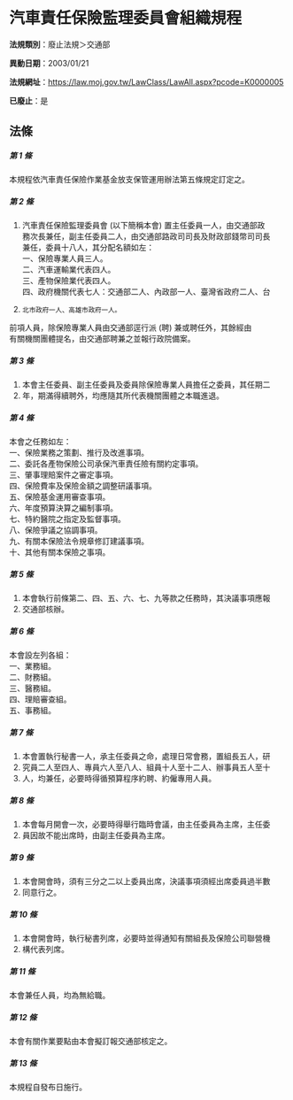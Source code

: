 # 汽車責任保險監理委員會組織規程

**法規類別**：廢止法規＞交通部

**異動日期**：2003/01/21  

**法規網址**：https://law.moj.gov.tw/LawClass/LawAll.aspx?pcode=K0000005

**已廢止**：是



## 法條
##### 第 1 條
本規程依汽車責任保險作業基金放支保管運用辦法第五條規定訂定之。

##### 第 2 條
1. 汽車責任保險監理委員會 (以下簡稱本會) 置主任委員一人，由交通部政  
務次長兼任，副主任委員二人，由交通部路政司司長及財政部錢幣司司長  
兼任，委員十八人，其分配名額如左：  
一、保險專業人員三人。  
二、汽車運輸業代表四人。  
三、產物保險業代表四人。  
四、政府機關代表七人：交通部二人、內政部一人、臺灣省政府二人、台
1.     北市政府一人、高雄市政府一人。  
前項人員，除保險專業人員由交通部逕行派 (聘) 兼或聘任外，其餘經由  
有關機關團體提名，由交通部聘兼之並報行政院備案。

##### 第 3 條
1. 本會主任委員、副主任委員及委員除保險專業人員擔任之委員，其任期二
1. 年，期滿得續聘外，均應隨其所代表機關團體之本職進退。

##### 第 4 條
本會之任務如左：  
一、保險業務之策劃、推行及改進事項。  
二、委託各產物保險公司承保汽車責任險有關約定事項。  
三、肇事理賠案件之審定事項。  
四、保險費率及保險金額之調整研議事項。  
五、保險基金運用審查事項。  
六、年度預算決算之編制事項。  
七、特約醫院之指定及監督事項。  
八、保險爭議之協調事項。  
九、有關本保險法令規章修訂建議事項。  
十、其他有關本保險之事項。  

##### 第 5 條
1. 本會執行前條第二、四、五、六、七、九等款之任務時，其決議事項應報
1. 交通部核辦。

##### 第 6 條
本會設左列各組：  
一、業務組。  
二、財務組。  
三、醫務組。  
四、理賠審查組。  
五、事務組。  

##### 第 7 條
1. 本會置執行秘書一人，承主任委員之命，處理日常會務，置組長五人，研
1. 究員二人至四人、專員六人至八人、組員十人至十二人、辦事員五人至十
1. 人，均兼任，必要時得循預算程序約聘、約僱專用人員。

##### 第 8 條
1. 本會每月開會一次，必要時得舉行臨時會議，由主任委員為主席，主任委
1. 員因故不能出席時，由副主任委員為主席。

##### 第 9 條
1. 本會開會時，須有三分之二以上委員出席，決議事項須經出席委員過半數
1. 同意行之。

##### 第 10 條
1. 本會開會時，執行秘書列席，必要時並得通知有關組長及保險公司聯營機
1. 構代表列席。

##### 第 11 條
本會兼任人員，均為無給職。

##### 第 12 條
本會有關作業要點由本會擬訂報交通部核定之。

##### 第 13 條
本規程自發布日施行。


